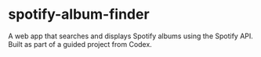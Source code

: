 # spotify-album-finder
A web app that searches and displays Spotify albums using the Spotify API. Built as part of a guided project from Codex.
